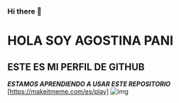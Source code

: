 ### Hi there 👋

<!--
**agosti13/agosti13** is a ✨ _special_ ✨ repository because its `README.md` (this file) appears on your GitHub profile.

Here are some ideas to get you started:

- 🔭 I’m currently working on ...
- 🌱 I’m currently learning ...
- 👯 I’m looking to collaborate on ...
- 🤔 I’m looking for help with ...
- 💬 Ask me about ...
- 📫 How to reach me: ...
- 😄 Pronouns: ...
- ⚡ Fun fact: ...
-->

# HOLA SOY AGOSTINA PANI 
## ESTE ES MI PERFIL DE GITHUB
***ESTAMOS APRENDIENDO A USAR ESTE REPOSITORIO***
[https://makeitmeme.com/es/play]
![img](https://www.neolo.com/blog/wp-content/uploads/2019/12/codigos-html-basicos.jpg)
